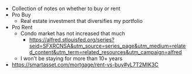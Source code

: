 - Collection of notes on whether to buy or rent
- Pro Buy
    - Real estate investment that diversifies my portfolio
- Pro Rent
    - Condo market has not increased that much 
        - https://alfred.stlouisfed.org/series?seid=SFXRCNSA&utm_source=series_page&utm_medium=related_content&utm_term=related_resources&utm_campaign=alfred
	- I won't be staying for more than 10+ years
- https://smartasset.com/mortgage/rent-vs-buy#yL7T2MlK3C

